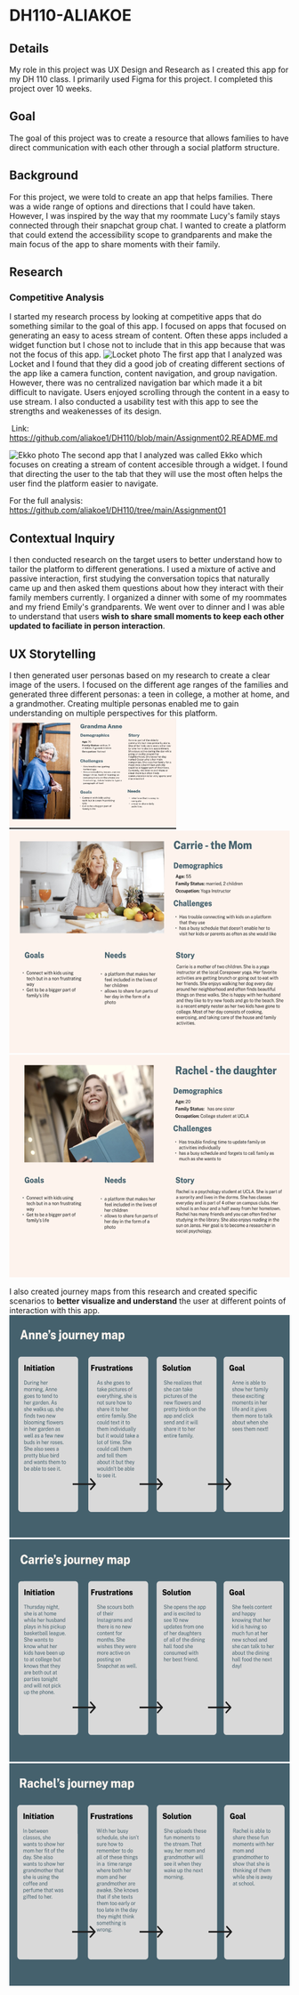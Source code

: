 # DH110-ALIAKOE

## Details 
My role in this project was UX Design and Research as I created this app for my DH 110 class. I primarily used Figma for this project. I completed this project over 10 weeks. 

## Goal
The goal of this project was to create a resource that allows families to have direct communication with each other through a social platform structure. 

## Background 
For this project, we were told to create an app that helps families. There was a wide range of options and directions that I could have taken. However, I was inspired by the way that my roommate Lucy's family stays connected through their snapchat group chat. I wanted to create a platform that could extend the accessibility scope to grandparents and make the main focus of the app to share moments with their family. 

## Research 
### Competitive Analysis 
I started my research process by looking at competitive apps that do something similar to the goal of this app. I focused on apps that focused on generating an easy to acess stream of content. Often these apps included a widget function but I chose not to include that in this app because that was not the focus of this app. 
![Locket photo]()
The first app that I analyzed was Locket and I found that they did a good job of creating different sections of the app like a camera function, content navigation, and group navigation. However, there was no centralized navigation bar which made it a bit difficult to navigate. Users enjoyed scrolling through the content in a easy to use stream. I also conducted a usability test with this app to see the strengths and weakenesses of its design. 

![]()
Link: https://github.com/aliakoe1/DH110/blob/main/Assignment02.README.md

![Ekko photo]() 
The second app that I analyzed was called Ekko which focuses on creating a stream of content accesible through a widget. I found that directing the user to the tab that they will use the most often helps the user find the platform easier to navigate. 

For the full analysis: https://github.com/aliakoe1/DH110/tree/main/Assignment01

## Contextual Inquiry 
I then conducted research on the target users to better understand how to tailor the platform to different generations. I used a mixture of active and passive interaction, first studying the conversation topics that naturally came up and then asked them questions about how they interact with their family members currently. I organized a dinner with some of my roommates and my friend Emily's grandparents. We went over to dinner and I was able to understand that users <b> wish to share small moments to keep each other updated to faciliate in person interaction</b>. 

## UX Storytelling 
I then generated user personas based on my research to create a clear image of the users. I focused on the different age ranges of the families and generated three different personas: a teen in college, a mother at home, and a grandmother. Creating multiple personas enabled me to gain understanding on multiple perspectives for this platform. 
<img src = "https://github.com/aliakoe1/DH110/blob/main/user%20scenarios/anneabout.png" width = "300" height = "200"> 
<img src = "https://github.com/aliakoe1/DH110/blob/main/user%20scenarios/carrieabout.png" width = "600" height = "400"> 
<img src = "https://github.com/aliakoe1/DH110/blob/main/user%20scenarios/rachelabout.png" width = "600" height = "400"> 

I also created journey maps from this research and created specific scenarios to <b> better visualize and understand</b> the user at different points of interaction with this app. 
<img src = "https://github.com/aliakoe1/DH110/blob/main/user%20scenarios/annejourney.png" width = "600" height = "400"> 
<img src = "https://github.com/aliakoe1/DH110/blob/main/user%20scenarios/carriejourney.png" width = "600" height = "400"> 
<img src = "https://github.com/aliakoe1/DH110/blob/main/user%20scenarios/racheljourney.png" width = "600" height = "400"> 

